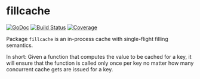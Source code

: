 # fillcache

[![GoDoc](https://godoc.org/github.com/mccutchen/fillcache?status.svg)](https://godoc.org/github.com/mccutchen/fillcache)
[![Build Status](https://travis-ci.org/mccutchen/fillcache.svg?branch=master)](http://travis-ci.org/mccutchen/fillcache)
[![Coverage](https://coveralls.io/repos/github/mccutchen/fillcache/badge.svg?branch=master)](https://coveralls.io/github/mccutchen/fillcache?branch=master)

Package `fillcache` is an in-process cache with single-flight filling
semantics.

In short: Given a function that computes the value to be cached for a key, it
will ensure that the function is called only once per key no matter how many
concurrent cache gets are issued for a key.
